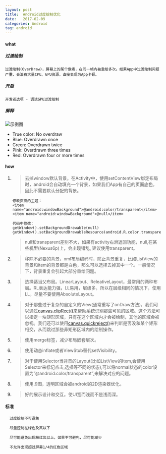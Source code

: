 ```yaml
---
layout: post
title:  Android过度绘制优化
date:   2017-02-09
categories: Android
tag: android
---
```


 

#### what ####
 

##### 过渡绘制 #####
 

	过渡绘制(OverDraw)，屏幕上的某个像素，在同一帧内被重绘多次。如果App中过渡绘制问题严重，会浪费大量CPU、GPU资源，直接表现为App卡顿。

##### 开启 #####

	
	开发者选项 - 调试GPU过渡绘制

##### 解释 #####


![示例图](../res/img/color-key-for-debug-GPU-overdraw-output.png)

- True color: No overdraw
- Blue: Overdrawn once
- Green: Overdrawn twice
- Pink: Overdrawn three times
- Red: Overdrawn four or more times

#### how ####

	

1.  >去掉window默认背景。在Activity中，使用setContentView绑定布局时，android会自动填充一个背景，如果我们App有自己的页面底色，因此不需要默认分配的背景。
	>
    	修改页面的主题：
		<item name="android:windowBackground">@android:color/transparent</item>
    	<item name="android:windowBackground">@null</item>
	>		
		代码中修改：
		getWindow().setBackgroundDrawable(null)
		getWindow().setBackgroundDrawableResource(android.R.color.transparent);

	>	 null和transparent差别不大，如果有activity右滑返回功能，null,在某些机型(Nexus6p)上，会出现错乱, 建议使用transparent。 

2. >移除不必要的背景，xml布局编码时，防止背景重复，比如ListView的背景和item的背景都是白色，那么可以选择去掉其中一个。一般情况下，背景重复会引起大部分重绘问题。

3. >选择适当父布局。LinearLayout、ReleativeLayout，最常用的两种布局。RL表达能力强，LL易用，层级多，所以在层级相同的情况下，使用LL，尽量不要使用AbsoluteLayout。

4. >对于那些过于复杂的自定义的View(通常重写了onDraw方法)，我们可以通过[canvas.clipRect()](https://developer.android.com/reference/android/graphics/Canvas.html)来帮助系统识别那些可见的区域。这个方法可以指定一块矩形区域，只有在这个区域内才会被绘制，其他的区域会被忽视。我们还可以使用[canvas.quickreject()](https://developer.android.com/reference/android/graphics/Canvas.html)来判断是否没和某个矩形相交，从而跳过那些非矩形区域内的绘制操作。

5. >使用merge标签，减少布局嵌套层次。

6. >使用动态inflate或者ViewStub替代setVisibility。

7. >对于使用Selector当背景的Layout(比如ListView的Item,会使用Selector来标记点击,选择等不同的状态),可以将normal状态的color设置为”@android:color/transparent”,来解决对应的问题。

8. >使用.9图，透明区域会被android的2D渲染器优化。

9. >好的展示设计和交互。使UI宽而浅而不是浅而深。


#### 标准 ####

		
	  过度绘制不可避免
	
	  尽量控制在绿色及其以下
	
	  尽可能避免出现粉红及以上，如果不可避免，尽可能减少

	  不允许出现超过屏幕1/4的红色区域
   